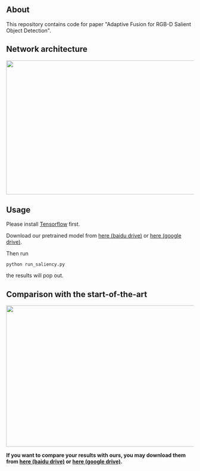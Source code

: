 ## About
This repository contains code for paper "Adaptive Fusion for RGB-D Salient Object Detection".

## Network architecture

<img width="600" height="360" src="https://ws4.sinaimg.cn/large/006tNbRwly1fylb9ym6uuj31ej0u0tld.jpg"/>

## Usage

Please install [Tensorflow](https://tensorflow.google.cn/install/) first.

Download our pretrained model from [here (baidu drive)](https://pan.baidu.com/s/1ecs2ZZHCmZivokD2Cah10Q) or [here (google drive)](https://drive.google.com/file/d/1zonJS2eWHtkYhrQ_BFxzpoDYPZ4kcRi4/view?usp=sharing).

Then run

```
python run_saliency.py
```
the results will pop out.

## Comparison with the start-of-the-art

<img width="600" height="380" src="https://ws4.sinaimg.cn/large/006tNbRwly1fylhnnfhipj314s0qc7q0.jpg"/>

**If you want to compare your results with ours, you may download them from [here (baidu drive)](https://pan.baidu.com/s/1YlGdktzCzVmQL2PJp-pFIg) or [here (google drive)](https://drive.google.com/file/d/1tYe8h9ZfJMLPLfpLQj3K3BCzFkl8S0iu/view?usp=sharing).**
